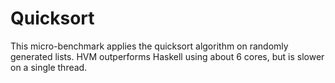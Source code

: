 Quicksort
=========

This micro-benchmark applies the quicksort algorithm on randomly generated
lists. HVM outperforms Haskell using about 6 cores, but is slower on a single
thread.
